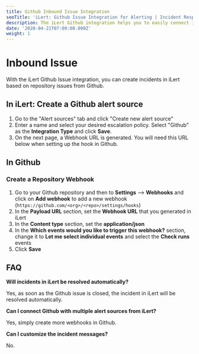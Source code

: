 ```yaml
---
title: Github Inbound Issue Integration
seoTitle: 'iLert: Github Issue Integration for Alerting | Incident Response | Uptime'
description: The iLert Github integration helps you to easily connect iLert with Github.
date: '2020-04-21T07:00:00.000Z'
weight: 1
---
```


# Inbound Issue

With the iLert Github Issue integration, you can create incidents in iLert based on repository issues from Github.

## In iLert: Create a Github alert source <a id="create-alert-source"></a>

1. Go to the "Alert sources" tab and click "Create new alert source"
2. Enter a name and select your desired escalation policy. Select "Github" as the **Integration Type** and click **Save**.
3. On the next page, a Webhook URL is generated. You will need this URL below when setting up the hook in Github.

## In Github <a id="in-github"></a>

### Create a Repository Webhook

1. Go to your Github repository and then to **Settings** --&gt; **Webhooks** and click on **Add webhook** to add a new webhook \(`https://github.com/<org>/<repo>/settings/hooks`\)
2. In the **Payload URL** section, set the **Webhook URL** that you generated in iLert
3. In the **Content type** section, set the **application/json**
4. In the **Which events would you like to trigger this webhook?** section, change it to **Let me select individual events** and select the **Check runs** events
5. Click **Save**

## FAQ <a id="faq"></a>

**Will incidents in iLert be resolved automatically?**

Yes, as soon as the Github issue is closed, the incident in iLert will be resolved automatically.

**Can I connect Github with multiple alert sources from iLert?**

Yes, simply create more webhooks in Github.

**Can I customize the incident messages?**

No.

